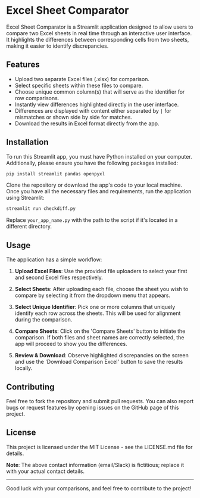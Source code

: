 # Excel Sheet Comparator

Excel Sheet Comparator is a Streamlit application designed to allow users to compare two Excel sheets in real time through an interactive user interface. It highlights the differences between corresponding cells from two sheets, making it easier to identify discrepancies.

## Features

- Upload two separate Excel files (.xlsx) for comparison.
- Select specific sheets within these files to compare.
- Choose unique common column(s) that will serve as the identifier for row comparisons.
- Instantly view differences highlighted directly in the user interface.
- Differences are displayed with content either separated by `|` for mismatches or shown side by side for matches.
- Download the results in Excel format directly from the app.

## Installation

To run this Streamlit app, you must have Python installed on your computer. Additionally, please ensure you have the following packages installed:

```bash
pip install streamlit pandas openpyxl
```

Clone the repository or download the app's code to your local machine. Once you have all the necessary files and requirements, run the application using Streamlit:

```bash
streamlit run checkdiff.py
```

Replace `your_app_name.py` with the path to the script if it's located in a different directory.

## Usage

The application has a simple workflow:

1. **Upload Excel Files**: Use the provided file uploaders to select your first and second Excel files respectively.
   
2. **Select Sheets**: After uploading each file, choose the sheet you wish to compare by selecting it from the dropdown menu that appears.

3. **Select Unique Identifier**: Pick one or more columns that uniquely identify each row across the sheets. This will be used for alignment during the comparison.

4. **Compare Sheets**: Click on the 'Compare Sheets' button to initiate the comparison. If both files and sheet names are correctly selected, the app will proceed to show you the differences.

5. **Review & Download**: Observe highlighted discrepancies on the screen and use the 'Download Comparison Excel' button to save the results locally.

## Contributing

Feel free to fork the repository and submit pull requests. You can also report bugs or request features by opening issues on the GitHub page of this project.

## License

This project is licensed under the MIT License - see the LICENSE.md file for details.

**Note**: The above contact information (email/Slack) is fictitious; replace it with your actual contact details.

---

Good luck with your comparisons, and feel free to contribute to the project!